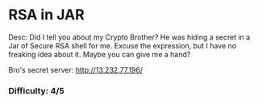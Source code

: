 # RSA in JAR

Desc: Did I tell you about my Crypto Brother? He was hiding a secret in a Jar of Secure RSA shell for me.
Excuse the expression, but I have no freaking idea about it. Maybe you can give me a hand?

Bro's secret server: http://13.232.77.196/

### Difficulty: 4/5

